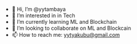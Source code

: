 - 👋 Hi, I’m @yytambaya
- 👀 I’m interested in in Tech
- 🌱 I’m currently learning ML and Blockchain
- 💞️ I’m looking to collaborate on ML and Blockcain
- 📫 How to reach me: yytyakubu@gmail.com

<!---
yytambaya/yytambaya is a ✨ special ✨ repository because its `README.md` (this file) appears on your GitHub profile.
You can click the Preview link to take a look at your changes.
--->
